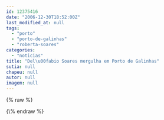 ```yaml
---
id: 12375416
date: "2006-12-30T18:52:00Z"
last_modified_at: null
tags:
  - "porto"
  - "porto-de-galinhas"
  - "roberta-soares"
categories:
  - "noticias"
title: "Del\u00fabio Soares mergulha em Porto de Galinhas"
sutia: null
chapeu: null
autor: null
imagem: null
---
```

{\% raw %}
<p> </p>
{\% endraw %}